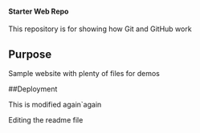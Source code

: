 #### Starter Web Repo

This repository is for showing how Git and GitHub work

## Purpose

Sample website with plenty of files for demos

##Deployment

This is modified again`again

Editing the readme file
